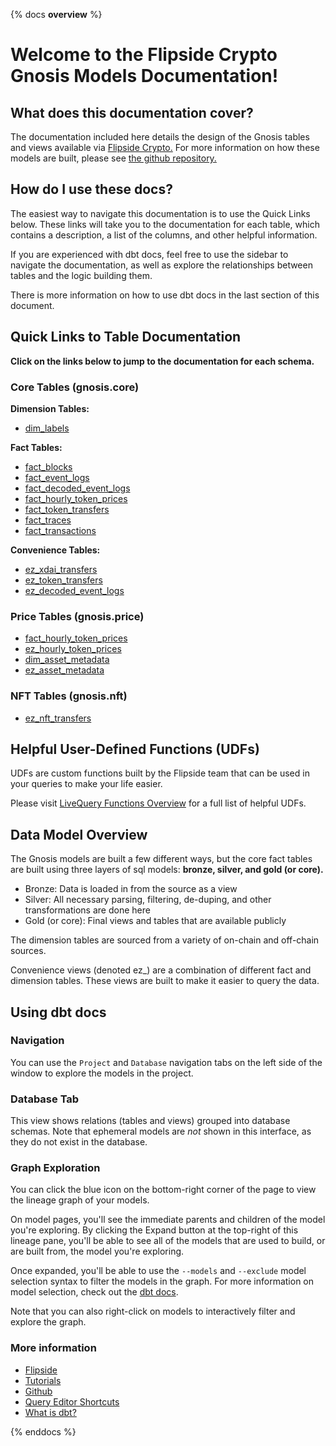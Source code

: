 {% docs __overview__ %}

# Welcome to the Flipside Crypto Gnosis Models Documentation!

## **What does this documentation cover?**
The documentation included here details the design of the Gnosis tables and views available via [Flipside Crypto.](https://flipsidecrypto.xyz/) For more information on how these models are built, please see [the github repository.](https://github.com/FlipsideCrypto/gnosis-models)

## **How do I use these docs?**
The easiest way to navigate this documentation is to use the Quick Links below. These links will take you to the documentation for each table, which contains a description, a list of the columns, and other helpful information.

If you are experienced with dbt docs, feel free to use the sidebar to navigate the documentation, as well as explore the relationships between tables and the logic building them.

There is more information on how to use dbt docs in the last section of this document.

## **Quick Links to Table Documentation**

**Click on the links below to jump to the documentation for each schema.**

### Core Tables (gnosis.core)

**Dimension Tables:**
- [dim_labels](https://flipsidecrypto.github.io/gnosis-models/#!/model/model.gnosis_models.core__dim_labels)

**Fact Tables:**
- [fact_blocks](https://flipsidecrypto.github.io/gnosis-models/#!/model/model.gnosis_models.core__fact_blocks)
- [fact_event_logs](https://flipsidecrypto.github.io/gnosis-models/#!/model/model.gnosis_models.core__fact_event_logs)
- [fact_decoded_event_logs](https://flipsidecrypto.github.io/gnosis-models/#!/model/model.gnosis_models.core__fact_decoded_event_logs)
- [fact_hourly_token_prices](https://flipsidecrypto.github.io/gnosis-models/#!/model/model.gnosis_models.core__fact_hourly_token_prices)
- [fact_token_transfers](https://flipsidecrypto.github.io/gnosis-models/#!/model/model.gnosis_models.core__fact_token_transfers)
- [fact_traces](https://flipsidecrypto.github.io/gnosis-models/#!/model/model.gnosis_models.core__fact_traces)
- [fact_transactions](https://flipsidecrypto.github.io/gnosis-models/#!/model/model.gnosis_models.core__fact_transactions)

**Convenience Tables:**
- [ez_xdai_transfers](https://flipsidecrypto.github.io/gnosis-models/#!/model/model.gnosis_models.core__ez_xdai_transfers)
- [ez_token_transfers](https://flipsidecrypto.github.io/gnosis-models/#!/model/model.gnosis_models.core__ez_token_transfers)
- [ez_decoded_event_logs](https://flipsidecrypto.github.io/gnosis-models/#!/model/model.gnosis_models.core__ez_decoded_event_logs)

### Price Tables (gnosis.price)
- [fact_hourly_token_prices](https://flipsidecrypto.github.io/gnosis-models/#!/model/model.gnosis_models.price__fact_hourly_token_prices)
- [ez_hourly_token_prices](https://flipsidecrypto.github.io/gnosis-models/#!/model/model.gnosis_models.price__ez_hourly_token_prices)
- [dim_asset_metadata](https://flipsidecrypto.github.io/gnosis-models/#!/model/model.gnosis_models.price__dim_asset_metadata)
- [ez_asset_metadata](https://flipsidecrypto.github.io/gnosis-models/#!/model/model.gnosis_models.price__ez_asset_metadata)

### NFT Tables (gnosis.nft) ###
- [ez_nft_transfers](https://flipsidecrypto.github.io/gnosis-models/#!/model/model.gnosis_models.nft__ez_nft_transfers)

## **Helpful User-Defined Functions (UDFs)**

UDFs are custom functions built by the Flipside team that can be used in your queries to make your life easier. 

Please visit [LiveQuery Functions Overview](https://flipsidecrypto.github.io/livequery-models/#!/overview) for a full list of helpful UDFs.

## **Data Model Overview**

The Gnosis models are built a few different ways, but the core fact tables are built using three layers of sql models: **bronze, silver, and gold (or core).**

- Bronze: Data is loaded in from the source as a view
- Silver: All necessary parsing, filtering, de-duping, and other transformations are done here
- Gold (or core): Final views and tables that are available publicly

The dimension tables are sourced from a variety of on-chain and off-chain sources.

Convenience views (denoted ez_) are a combination of different fact and dimension tables. These views are built to make it easier to query the data.

## **Using dbt docs**
### Navigation

You can use the ```Project``` and ```Database``` navigation tabs on the left side of the window to explore the models in the project.

### Database Tab

This view shows relations (tables and views) grouped into database schemas. Note that ephemeral models are *not* shown in this interface, as they do not exist in the database.

### Graph Exploration

You can click the blue icon on the bottom-right corner of the page to view the lineage graph of your models.

On model pages, you'll see the immediate parents and children of the model you're exploring. By clicking the Expand button at the top-right of this lineage pane, you'll be able to see all of the models that are used to build, or are built from, the model you're exploring.

Once expanded, you'll be able to use the ```--models``` and ```--exclude``` model selection syntax to filter the models in the graph. For more information on model selection, check out the [dbt docs](https://docs.getdbt.com/docs/model-selection-syntax).

Note that you can also right-click on models to interactively filter and explore the graph.


### **More information**
- [Flipside](https://flipsidecrypto.xyz)
- [Tutorials](https://docs.flipsidecrypto.com/our-data/tutorials)
- [Github](https://github.com/FlipsideCrypto/gnosis-models)
- [Query Editor Shortcuts](https://docs.flipsidecrypto.com/velocity/query-editor-shortcuts)
- [What is dbt?](https://docs.getdbt.com/docs/introduction)

{% enddocs %}
